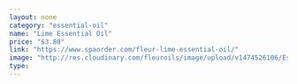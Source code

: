 ```yaml
---
layout: none
category: "essential-oil"
name: "Lime Essential Oil"
price: "$3.80"
link: "https://www.spaorder.com/fleur-lime-essential-oil/"
image: "http://res.cloudinary.com/fleuroils/image/upload/v1474526106/Essential%20Oil/lime.jpg"
type: 
---
```

